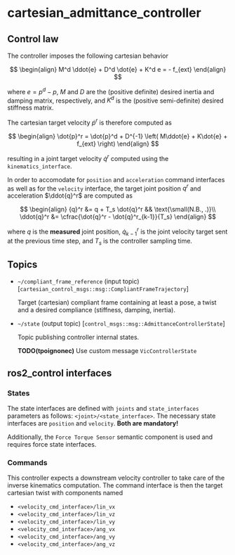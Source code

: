 # cartesian_admittance_controller

## Control law

The controller imposes the following cartesian behavior

$$
\begin{align}
  M^d \ddot{e} + D^d \dot{e} + K^d e = - f_{ext}
\end{align}
$$

where $e = p^d - p$, $M$ and $D$ are the (positive definite) desired inertia and damping matrix, respectively, and $K^d$ is the (positive semi-definite) desired stiffness matrix.

The cartesian target velocity $\dot{p}^r$ is therefore computed as

$$
\begin{align}
  \dot{p}^r = \dot{p}^d + D^{-1} \left( M\ddot{e} + K\dot{e} + f_{ext} \right)
\end{align}
$$

resulting in a joint target velocity $\dot{q}^r$ computed using the `kinematics_interface`.

In order to accomodate for `position` and `acceleration` command interfaces as well as for the `velocity` interface, the target joint position $q^r$ and acceleration $\ddot{q}^r$ are computed as

$$
\begin{align}
  {q}^r &= q + T_s \dot{q}^r && \text{\small(N.B., .)}\\
  \ddot{q}^r &= \cfrac{\dot{q}^r - \dot{q}^r_{k-1}}{T_s}
\end{align}
$$

where $q$ is the **measured** joint position, $\dot{q}^r_{k-1}$ is the joint velocity target sent at the previous time step, and $T_s$ is the controller sampling time.

## Topics

- `~/compliant_frame_reference` (input topic) [`cartesian_control_msgs::msg::CompliantFrameTrajectory`]

  Target (cartesian) compliant frame containing at least a pose, a twist and a desired compliance (stiffness, damping, inertia).

- `~/state` (output topic) [`control_msgs::msg::AdmittanceControllerState`]

  Topic publishing controller internal states.

  **TODO(tpoignonec)** Use custom message `VicControllerState`


## ros2_control interfaces

### States

The state interfaces are defined with ``joints`` and ``state_interfaces`` parameters as follows: ``<joint>/<state_interface>``.
The necessary state interfaces are ``position`` and ``velocity``.
**Both are mandatory!**

Additionally, the `Force Torque Sensor` semantic component is used and requires force state interfaces.

### Commands

This controller expects a downstream velocity controller to take care of the inverse kinematics computation.
The command interface is then the target cartesian twist with components named

- ``<velocity_cmd_interface>/lin_vx``
- ``<velocity_cmd_interface>/lin_vz``
- ``<velocity_cmd_interface>/lin_vy``
- ``<velocity_cmd_interface>/ang_vx``
- ``<velocity_cmd_interface>/ang_vy``
- ``<velocity_cmd_interface>/ang_vz``
